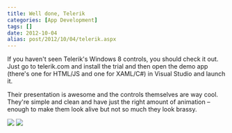 ```yaml
---
title: Well done, Telerik
categories: [App Development]
tags: []
date: 2012-10-04
alias: post/2012/10/04/telerik.aspx
---
```


If you haven&#39;t seen Telerik&#39;s Windows 8 controls, you should check it out. Just go to telerik.com and install the trial and then open the demo app (there&#39;s one for HTML/JS and one for XAML/C#) in Visual Studio and launch it.

Their presentation is awesome and the controls themselves are way cool. They&#39;re simple and clean and have just the right amount of animation &ndash; enough to make them look alive but not so much they look brassy.

![](/files/telerik_01.png)
![](/files/telerik_02.png)
